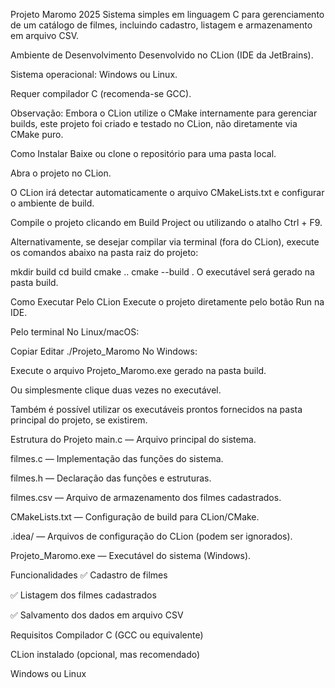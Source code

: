 Projeto Maromo 2025
Sistema simples em linguagem C para gerenciamento de um catálogo de filmes, incluindo cadastro, listagem e armazenamento em arquivo CSV.

Ambiente de Desenvolvimento
Desenvolvido no CLion (IDE da JetBrains).

Sistema operacional: Windows ou Linux.

Requer compilador C (recomenda-se GCC).

Observação: Embora o CLion utilize o CMake internamente para gerenciar builds, este projeto foi criado e testado no CLion, não diretamente via CMake puro.

Como Instalar
Baixe ou clone o repositório para uma pasta local.

Abra o projeto no CLion.

O CLion irá detectar automaticamente o arquivo CMakeLists.txt e configurar o ambiente de build.

Compile o projeto clicando em Build Project ou utilizando o atalho Ctrl + F9.

Alternativamente, se desejar compilar via terminal (fora do CLion), execute os comandos abaixo na pasta raiz do projeto:

mkdir build
cd build
cmake ..
cmake --build .
O executável será gerado na pasta build.

Como Executar
Pelo CLion
Execute o projeto diretamente pelo botão Run na IDE.

Pelo terminal
No Linux/macOS:

Copiar
Editar
./Projeto_Maromo
No Windows:

Execute o arquivo Projeto_Maromo.exe gerado na pasta build.

Ou simplesmente clique duas vezes no executável.

Também é possível utilizar os executáveis prontos fornecidos na pasta principal do projeto, se existirem.

Estrutura do Projeto
main.c — Arquivo principal do sistema.

filmes.c — Implementação das funções do sistema.

filmes.h — Declaração das funções e estruturas.

filmes.csv — Arquivo de armazenamento dos filmes cadastrados.

CMakeLists.txt — Configuração de build para CLion/CMake.

.idea/ — Arquivos de configuração do CLion (podem ser ignorados).

Projeto_Maromo.exe — Executável do sistema (Windows).

Funcionalidades
✅ Cadastro de filmes

✅ Listagem dos filmes cadastrados

✅ Salvamento dos dados em arquivo CSV

Requisitos
Compilador C (GCC ou equivalente)

CLion instalado (opcional, mas recomendado)

Windows ou Linux
